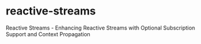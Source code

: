# reactive-streams
Reactive Streams - Enhancing Reactive Streams with Optional Subscription Support and Context Propagation
